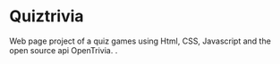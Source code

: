 # Quiztrivia
 Web page project of a quiz games using Html, CSS, Javascript and the open source api OpenTrivia.
.
